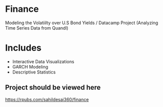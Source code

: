 # Finance

Modeling the Volatiilty over U.S Bond Yields / Datacamp Project (Analyzing Time Series Data from Quandl)


# Includes
- Interactive Data Visualizations
- GARCH Modeling
- Descriptive Statistics


## Project should be viewed here
https://rpubs.com/sahildesai360/finance
